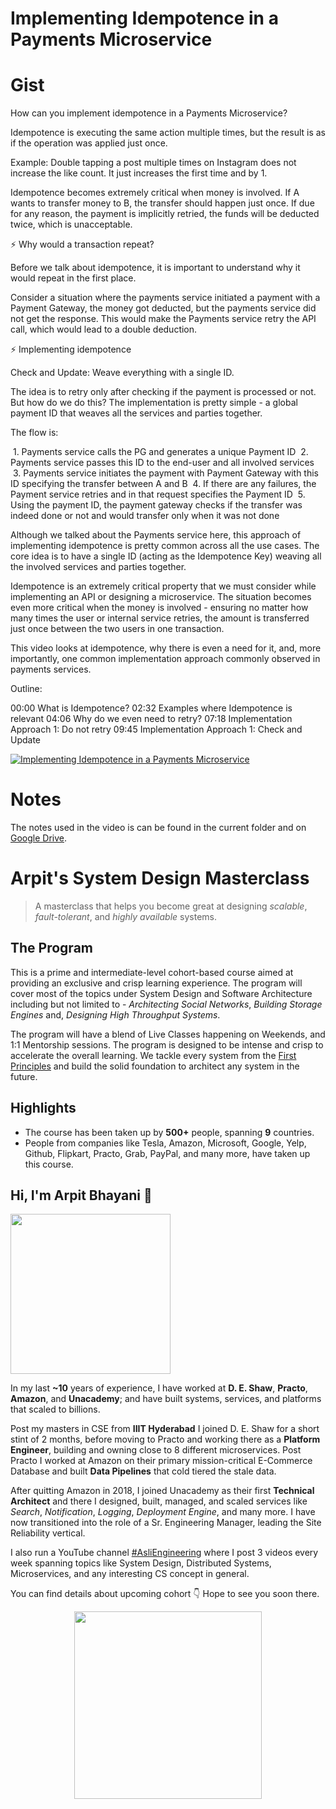 Implementing Idempotence in a Payments Microservice
===


# Gist

How can you implement idempotence in a Payments Microservice?

Idempotence is executing the same action multiple times, but the result is as if the operation was applied just once.

Example: Double tapping a post multiple times on Instagram does not increase the like count. It just increases the first time and by 1.

Idempotence becomes extremely critical when money is involved. If A wants to transfer money to B, the transfer should happen just once. If due for any reason, the payment is implicitly retried, the funds will be deducted twice, which is unacceptable.

⚡ Why would a transaction repeat?

Before we talk about idempotence, it is important to understand why it would repeat in the first place.

Consider a situation where the payments service initiated a payment with a Payment Gateway, the money got deducted, but the payments service did not get the response. This would make the Payments service retry the API call, which would lead to a double deduction.

⚡ Implementing idempotence

Check and Update: Weave everything with a single ID.

The idea is to retry only after checking if the payment is processed or not. But how do we do this? The implementation is pretty simple - a global payment ID that weaves all the services and parties together.

The flow is:

 1. Payments service calls the PG and generates a unique Payment ID
 2. Payments service passes this ID to the end-user and all involved services
 3. Payments service initiates the payment with Payment Gateway with this ID specifying the transfer between A and B
 4. If there are any failures, the Payment service retries and in that request specifies the Payment ID
 5. Using the payment ID, the payment gateway checks if the transfer was indeed done or not and would transfer only when it was not done

Although we talked about the Payments service here, this approach of implementing idempotence is pretty common across all the use cases. The core idea is to have a single ID (acting as the Idempotence Key) weaving all the involved services and parties together.


Idempotence is an extremely critical property that we must consider while implementing an API or designing a microservice. The situation becomes even more critical when the money is involved - ensuring no matter how many times the user or internal service retries, the amount is transferred just once between the two users in one transaction.

This video looks at idempotence, why there is even a need for it, and, more importantly, one common implementation approach commonly observed in payments services.

Outline:

00:00 What is Idempotence?
02:32 Examples where Idempotence is relevant
04:06 Why do we even need to retry?
07:18 Implementation Approach 1: Do not retry
09:45 Implementation Approach 1: Check and Update

[![Implementing Idempotence in a Payments Microservice](https://i.ytimg.com/vi/m6DtqSb1BDM/mqdefault.jpg)](https://www.youtube.com/watch?v=m6DtqSb1BDM)


# Notes

The notes used in the video is can be found in the current folder and on [Google Drive](https://drive.google.com/file/d/1Zyt8qN11IiAZJKrdan4wi1c5J6n_eAyU/view).


# Arpit's System Design Masterclass

> A masterclass that helps you become great at designing _scalable_, _fault-tolerant_, and _highly available_ systems.

## The Program

This is a prime and intermediate-level cohort-based course aimed at providing an exclusive and crisp learning experience. The program will cover most of the topics under System Design and Software Architecture including but not limited to - _Architecting Social Networks_, _Building Storage Engines_ and, _Designing High Throughput Systems_.

The program will have a blend of Live Classes happening on Weekends, and 1:1 Mentorship sessions. The program is designed to be intense and crisp to accelerate the overall learning. We tackle every system from the [First Principles](https://en.wikipedia.org/wiki/First_principle) and build the solid foundation to architect any system in the future.


## Highlights

 - The course has been taken up by __500+__ people, spanning __9__ countries.
 - People from companies like Tesla, Amazon, Microsoft, Google, Yelp, Github, Flipkart, Practo, Grab, PayPal, and many more, have taken up this course.


## Hi, I'm Arpit Bhayani 👋

<img width="256px" src="https://arpitbhayani.me/static/img/arpit.jpg" />

In my last **~10** years of experience, I have worked at **D. E. Shaw**, **Practo**, **Amazon**, and **Unacademy**; and have built systems, services, and platforms that scaled to billions.

Post my masters in CSE from **IIIT Hyderabad** I joined D. E. Shaw for a short stint of 2 months, before moving to Practo and working there as a **Platform Engineer**, building and owning close to 8 different microservices. Post Practo I worked at Amazon on their primary mission-critical E-Commerce Database and built **Data Pipelines** that cold tiered the stale data.

After quitting Amazon in 2018, I joined Unacademy as their first **Technical Architect** and there I designed, built, managed, and scaled services like _Search_, _Notification_, _Logging_, _Deployment Engine_, and many more. I have now transitioned into the role of a Sr. Engineering Manager, leading the Site Reliability vertical.

I also run a YouTube channel [#AsliEngineering](https://www.youtube.com/c/ArpitBhayani) where I post 3 videos every week spanning topics like System Design, Distributed Systems, Microservices, and any interesting CS concept in general.

You can find details about upcoming cohort 👇‍ Hope to see you soon there.

<center>
<a target="_blank" href="https://arpitbhayani.me/masterclass">
<img src="https://user-images.githubusercontent.com/4745789/137859181-d4499cf4-ce65-4466-8b88-a078ece0f081.PNG" width="300px" />
</a>
</center>